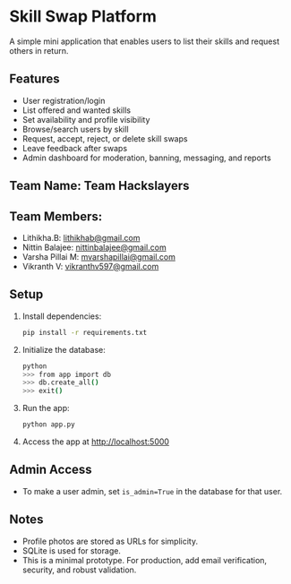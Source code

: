 # Skill Swap Platform

A simple mini application that enables users to list their skills and request others in return.

## Features
- User registration/login
- List offered and wanted skills
- Set availability and profile visibility
- Browse/search users by skill
- Request, accept, reject, or delete skill swaps
- Leave feedback after swaps
- Admin dashboard for moderation, banning, messaging, and reports


## Team Name: Team Hackslayers
## Team Members:
- Lithikha.B: lithikhab@gmail.com
- Nittin Balajee: nittinbalajee@gmail.com
- Varsha Pillai M: mvarshapillai@gmail.com
- Vikranth V: vikranthv597@gmail.com
  
## Setup
1. Install dependencies:
   ```bash
   pip install -r requirements.txt
   ```
2. Initialize the database:
   ```bash
   python
   >>> from app import db
   >>> db.create_all()
   >>> exit()
   ```
3. Run the app:
   ```bash
   python app.py
   ```
4. Access the app at [http://localhost:5000](http://localhost:5000)

## Admin Access
- To make a user admin, set `is_admin=True` in the database for that user.

## Notes
- Profile photos are stored as URLs for simplicity.
- SQLite is used for storage.
- This is a minimal prototype. For production, add email verification, security, and robust validation.

